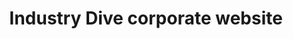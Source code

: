 ---
title: Industry Dive corporate website
description: Led design process and coded front end
category: portfolio
external_url: http://industrydive.com/
topics: Front-end design
---